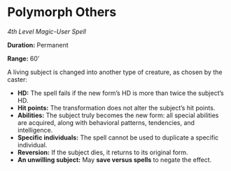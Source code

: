 # Polymorph Others

*4th Level Magic-User Spell*

**Duration:** Permanent

**Range:** 60’

A living subject is changed into another type of creature, as chosen by the caster:

- **HD:** The spell fails if the new form’s HD is more than twice the subject’s HD.
- **Hit points:** The transformation does not alter the subject’s hit points.
- **Abilities:** The subject truly becomes the new form: all special abilities are acquired, along with behavioral patterns, tendencies, and intelligence.
- **Specific individuals:** The spell cannot be used to duplicate a specific individual.
- **Reversion:** If the subject dies, it returns to its original form.
- **An unwilling subject:** May **save versus spells** to negate the effect.